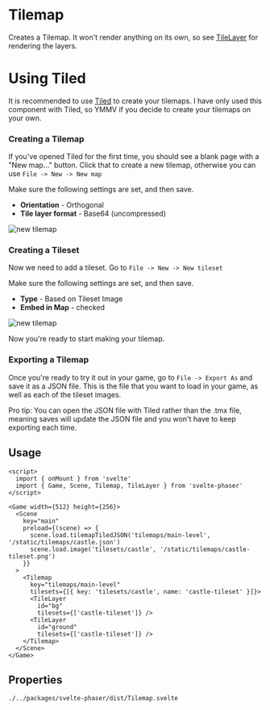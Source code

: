 # Tilemap

Creates a Tilemap. It won't render anything on its own, so see [TileLayer](components/tile-layer) for rendering the layers.

# Using Tiled

It is recommended to use [Tiled](https://www.mapeditor.org/) to create your tilemaps. I have only used this component with Tiled, so YMMV if you decide to create your tilemaps on your own.

### Creating a Tilemap

If you've opened Tiled for the first time, you should see a blank page with a "New map..." button. Click that to create a new tilemap, otherwise you can use `File -> New -> New map`

Make sure the following settings are set, and then save.

- **Orientation** - Orthogonal
- **Tile layer format** - Base64 (uncompressed)

![new tilemap](static/images/tiled-new-map-1.png)

### Creating a Tileset

Now we need to add a tileset. Go to `File -> New -> New tileset`

Make sure the following settings are set, and then save.

- **Type** - Based on Tileset Image
- **Embed in Map** - checked

![new tilemap](static/images/tiled-create-tileset.png)

Now you're ready to start making your tilemap.

### Exporting a Tilemap

Once you're ready to try it out in your game, go to `File -> Export As` and save it as a JSON file. This is the file that you want to load
in your game, as well as each of the tileset images.

Pro tip: You can open the JSON file with Tiled rather than the .tmx file, meaning saves will update the JSON file and you won't
have to keep exporting each time.

## Usage

```example
<script>
  import { onMount } from 'svelte'
  import { Game, Scene, Tilemap, TileLayer } from 'svelte-phaser'
</script>

<Game width={512} height={256}>
  <Scene
    key="main"
    preload={(scene) => {
      scene.load.tilemapTiledJSON('tilemaps/main-level', '/static/tilemaps/castle.json')
      scene.load.image('tilesets/castle', '/static/tilemaps/castle-tileset.png')
    }}
  >
    <Tilemap
      key="tilemaps/main-level"
      tilesets={[{ key: 'tilesets/castle', name: 'castle-tileset' }]}>
      <TileLayer
        id="bg"
        tilesets={['castle-tileset']} />
      <TileLayer
        id="ground"
        tilesets={['castle-tileset']} />
    </Tilemap>
  </Scene>
</Game>

```

## Properties

```properties
./../packages/svelte-phaser/dist/Tilemap.svelte
```
